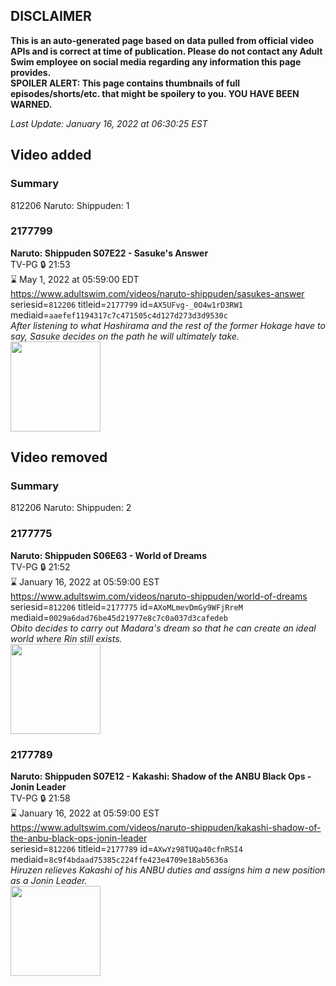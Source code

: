 ## DISCLAIMER
**This is an auto-generated page based on data pulled from official video APIs and is correct at time of publication. Please do not contact any Adult Swim employee on social media regarding any information this page provides.**  
**SPOILER ALERT: This page contains thumbnails of full episodes/shorts/etc. that might be spoilery to you. YOU HAVE BEEN WARNED.**  

_Last Update: January 16, 2022 at 06:30:25 EST_
## Video added
### Summary
812206 Naruto: Shippuden: 1  
### 2177799
**Naruto: Shippuden S07E22 - Sasuke's Answer**  
TV-PG 🔒 21:53  
⌛ May 1, 2022 at 05:59:00 EDT  
https://www.adultswim.com/videos/naruto-shippuden/sasukes-answer  
seriesid=`812206` titleid=`2177799` id=`AX5UFvg-_0O4w1rD3RW1` mediaid=`aaefef1194317c7c471505c4d127d273d3d9530c`  
_After listening to what Hashirama and the rest of the former Hokage have to say, Sasuke decides on the path he will ultimately take._  
<a href="https://media.cdn.adultswim.com/uploads/20220114/thumbnails/2_221141712538-NarutoShippuden_370_SasukesAnswer.png"><img src="https://media.cdn.adultswim.com/uploads/20220114/thumbnails/2_221141712538-NarutoShippuden_370_SasukesAnswer.png" height="144px" /></a>
## Video removed
### Summary
812206 Naruto: Shippuden: 2  
### 2177775
**Naruto: Shippuden S06E63 - World of Dreams**  
TV-PG 🔒 21:52  
⌛ January 16, 2022 at 05:59:00 EST  
https://www.adultswim.com/videos/naruto-shippuden/world-of-dreams  
seriesid=`812206` titleid=`2177775` id=`AXoMLmevDmGy9WFjRreM` mediaid=`0029a6dad76be45d21977e8c7c0a037d3cafedeb`  
_Obito decides to carry out Madara's dream so that he can create an ideal world where Rin still exists._  
<a href="https://media.cdn.adultswim.com/uploads/20210618/thumbnails/2_216181256383-NarutoShippuden_346_WorldOfDreams.png"><img src="https://media.cdn.adultswim.com/uploads/20210618/thumbnails/2_216181256383-NarutoShippuden_346_WorldOfDreams.png" height="144px" /></a>
### 2177789
**Naruto: Shippuden S07E12 - Kakashi: Shadow of the ANBU Black Ops - Jonin Leader**  
TV-PG 🔒 21:58  
⌛ January 16, 2022 at 05:59:00 EST  
https://www.adultswim.com/videos/naruto-shippuden/kakashi-shadow-of-the-anbu-black-ops-jonin-leader  
seriesid=`812206` titleid=`2177789` id=`AXwYz98TUQa40cfnRSI4` mediaid=`8c9f4bdaad75385c224ffe423e4709e18ab5636a`  
_Hiruzen relieves Kakashi of his ANBU duties and assigns him a new position as a Jonin Leader._  
<a href="https://media.cdn.adultswim.com/uploads/20211001/thumbnails/2_211011027297-NarutoShippuden_360_KakashiShadowOfTheANBUBlackOpsJoninLeader.png"><img src="https://media.cdn.adultswim.com/uploads/20211001/thumbnails/2_211011027297-NarutoShippuden_360_KakashiShadowOfTheANBUBlackOpsJoninLeader.png" height="144px" /></a>
